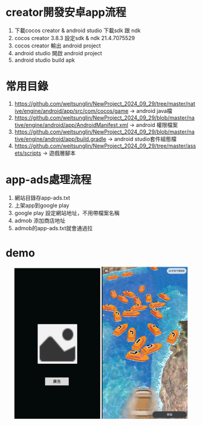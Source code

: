 # creator開發安卓app流程
1. 下載cocos creator & android studio 下載sdk 跟 ndk
2. cocos creator 3.8.3 設定sdk   &  ndk  21.4.7075529
3. cocos creator 輸出  android project
4. android studio 開啟 android project
5. android studio build apk


# 常用目錄
1.  https://github.com/weitsunglin/NewProject_2024_09_29/tree/master/native/engine/android/app/src/com/cocos/game → android java檔
2. https://github.com/weitsunglin/NewProject_2024_09_29/blob/master/native/engine/android/app/AndroidManifest.xml → android 權限檔案
3. https://github.com/weitsunglin/NewProject_2024_09_29/blob/master/native/engine/android/app/build.gradle → android studio套件組態檔
4. https://github.com/weitsunglin/NewProject_2024_09_29/tree/master/assets/scripts → 遊戲層腳本


# app-ads處理流程
1. 網站目錄存app-ads.txt
2. 上架app到google play
3. google play 設定網站地址，不用帶檔案名稱
4. admob 添加商店地址
5. admob的app-ads.txt就會通過拉

# demo 
<p align="center">
  <img src="https://github.com/weitsunglin/NewProject_2024_09_29/blob/master/demo_1.png" alt="demo1" width="45%" />
  <img src="https://github.com/weitsunglin/NewProject_2024_09_29/blob/master/demo_2.png" alt="demo2" width="45%" />
</p>
